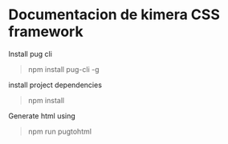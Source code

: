 <h1>Documentacion de kimera CSS framework</h1>

Install pug cli

> npm install pug-cli -g

install project dependencies

> npm install

Generate html using 

> npm run pugtohtml
